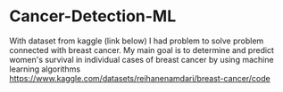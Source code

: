 # Cancer-Detection-ML
With dataset from kaggle (link below) I had problem to solve problem connected with breast cancer. My main goal is to determine and predict women's survival in individual cases of breast cancer by using machine learning algorithms
https://www.kaggle.com/datasets/reihanenamdari/breast-cancer/code
